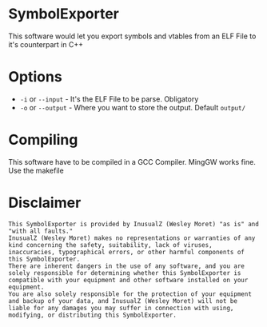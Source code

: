 # SymbolExporter
This software would let you export symbols and vtables from an ELF File to it's counterpart in C++

# Options
* `-i` or `--input` - It's the ELF File to be parse. Obligatory
* `-o` or	`--output` - Where you want to store the output. Default `output/`

# Compiling
This software have to be compiled in a GCC Compiler. MingGW works fine.
Use the makefile

# Disclaimer
```
This SymbolExporter is provided by InusualZ (Wesley Moret) "as is" and "with all faults." 
InusualZ (Wesley Moret) makes no representations or warranties of any kind concerning the safety, suitability, lack of viruses, inaccuracies, typographical errors, or other harmful components of this SymbolExporter. 
There are inherent dangers in the use of any software, and you are solely responsible for determining whether this SymbolExporter is compatible with your equipment and other software installed on your equipment. 
You are also solely responsible for the protection of your equipment and backup of your data, and InusualZ (Wesley Moret) will not be liable for any damages you may suffer in connection with using, modifying, or distributing this SymbolExporter.
```